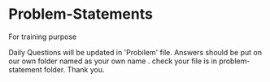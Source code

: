 # Problem-Statements
For training purpose

  
Daily Questions will be updated in 'Probilem' file. Answers should be put on our own folder named as your own name .
check your file is in problem-statement folder.
Thank you.
